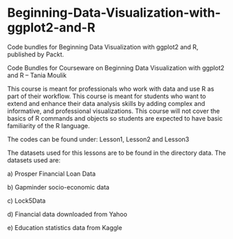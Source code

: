 # Beginning-Data-Visualization-with-ggplot2-and-R

Code bundles for Beginning Data Visualization with ggplot2 and R, published by Packt.

Code Bundles for Courseware on Beginning Data Visualization with ggplot2 and R – Tania Moulik

This course is meant for professionals who work with data and use R as part of their workflow. This course is meant for students who want to extend and enhance their data analysis skills by adding complex and informative, and professional visualizations. This course will not cover the basics of R commands and objects so students are expected to have basic familiarity of the R language.

The codes can be found under: Lesson1, Lesson2 and Lesson3

The datasets used for this lessons are to be found in the directory data. The datasets used are:

a) Prosper Financial Loan Data

b) Gapminder socio-economic data

c) Lock5Data

d) Financial data downloaded from Yahoo

e) Education statistics data from Kaggle
